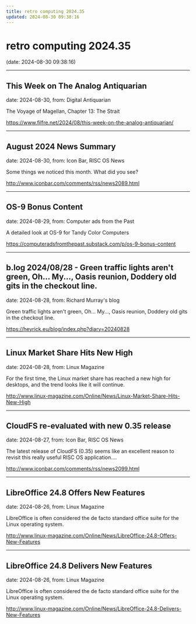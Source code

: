 ```yaml
---
title: retro computing 2024.35
updated: 2024-08-30 09:38:16
---
```


# retro computing 2024.35

(date: 2024-08-30 09:38:16)

---

## This Week on The Analog Antiquarian

date: 2024-08-30, from: Digital Antiquarian

The Voyage of Magellan, Chapter 13: The Strait 

<https://www.filfre.net/2024/08/this-week-on-the-analog-antiquarian/>

---

## August 2024 News Summary

date: 2024-08-30, from: Icon Bar, RISC OS News

Some things we noticed this month. What did you see? 

<http://www.iconbar.com/comments/rss/news2089.html>

---

## OS-9 Bonus Content

date: 2024-08-29, from: Computer ads from the Past

A detailed look at OS-9 for Tandy Color Computers 

<https://computeradsfromthepast.substack.com/p/os-9-bonus-content>

---

## b.log 2024/08/28 - Green traffic lights aren't green, Oh... My..., Oasis reunion, Doddery old gits in the checkout line.

date: 2024-08-28, from: Richard Murray's blog

Green traffic lights aren't green, Oh... My..., Oasis reunion, Doddery old gits in the checkout line. 

<https://heyrick.eu/blog/index.php?diary=20240828>

---

## Linux Market Share Hits New High

date: 2024-08-28, from: Linux Magazine

<p>For the first time, the Linux market share has reached a new high for desktops, and the trend looks like it will continue.</p> 

<http://www.linux-magazine.com/Online/News/Linux-Market-Share-Hits-New-High>

---

## CloudFS re-evaluated with new 0.35 release

date: 2024-08-27, from: Icon Bar, RISC OS News

The latest release of CloudFS (0.35) seems like an excellent reason to revisit this really useful RISC OS application.... 

<http://www.iconbar.com/comments/rss/news2099.html>

---

## LibreOffice 24.8 Offers New Features

date: 2024-08-26, from: Linux Magazine

<p>LibreOffice is often considered the de facto standard office suite for the Linux operating system.</p> 

<http://www.linux-magazine.com/Online/News/LibreOffice-24.8-Offers-New-Features>

---

## LibreOffice 24.8 Delivers New Features

date: 2024-08-26, from: Linux Magazine

<p>LibreOffice is often considered the de facto standard office suite for the Linux operating system.</p> 

<http://www.linux-magazine.com/Online/News/LibreOffice-24.8-Delivers-New-Features>

